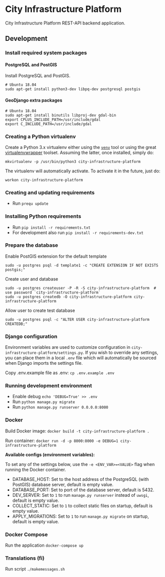 # City Infrastructure Platform

City Infrastructure Platform REST-API backend application.

## Development

### Install required system packages

#### PostgreSQL and PostGIS

Install PostgreSQL and PostGIS.

    # Ubuntu 18.04
    sudo apt-get install python3-dev libpq-dev postgresql postgis

#### GeoDjango extra packages

    # Ubuntu 18.04
    sudo apt-get install binutils libproj-dev gdal-bin
    export CPLUS_INCLUDE_PATH=/usr/include/gdal
    export C_INCLUDE_PATH=/usr/include/gdal

### Creating a Python virtualenv

Create a Python 3.x virtualenv either using the [`venv`](https://docs.python.org/3/library/venv.html) tool or using
the great [virtualenvwrapper](https://virtualenvwrapper.readthedocs.io/en/latest/) toolset. Assuming the latter,
once installed, simply do:

    mkvirtualenv -p /usr/bin/python3 city-infrastructure-platform

The virtualenv will automatically activate. To activate it in the future, just do:

    workon city-infrastructure-platform

### Creating and updating requirements

* Run `prequ update`

### Installing Python requirements

* Run `pip install -r requirements.txt`
* For development also run `pip install -r requirements-dev.txt`

### Prepare the database

Enable PostGIS extension for the default template

    sudo -u postgres psql -d template1 -c "CREATE EXTENSION IF NOT EXISTS postgis;"

Create user and database

    sudo -u postgres createuser -P -R -S city-infrastructure-platform  # use password `city-infrastructure-platform`
    sudo -u postgres createdb -O city-infrastructure-platform city-infrastructure-platform

Allow user to create test database

    sudo -u postgres psql -c "ALTER USER city-infrastructure-platform CREATEDB;"

### Django configuration

Environment variables are used to customize configuration in `city-infrastructure-platform/settings.py`. If you wish to override any
settings, you can place them in a local `.env` file which will automatically be sourced when Django imports
the settings file.

Copy .env.example file as .env: `cp .env.example .env`

### Running development environment

* Enable debug `echo 'DEBUG=True' >> .env`
* Run `python manage.py migrate`
* Run `python manage.py runserver 0.0.0.0:8000`

### Docker

Build Docker image: `docker build -t city-infrastructure-platform .`

Run container: `docker run -d -p 8000:8000 -e DEBUG=1 city-infrastructure-platform`

**Available configs (environment variables):**

To set any of the settings below, use the `-e <ENV_VAR>=<VALUE>` flag when running the Docker container.

* DATABASE_HOST: Set to the host address of the PostgreSQL (with PostGIS) database server, default is empty value.
* DATABASE_PORT: Set to port of the database server, default is 5432.
* DEV_SERVER: Set to `1` to run `manage.py runserver` instead of `uwsgi`, default is empty value.
* COLLECT_STATIC: Set to `1` to collect static files on startup, default is empty value.
* APPLY_MIGRATIONS: Set to `1` to run `manage.py migrate` on startup, default is empty value.

### Docker Compose

Run the application `docker-compose up`

### Translations (fi)

Run script `./makemessages.sh`
